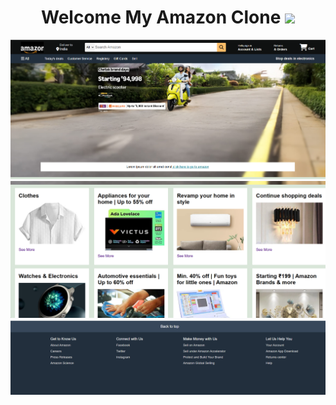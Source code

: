 
# <div align="center" > Welcome My  Amazon Clone <img src="https://media.giphy.com/media/hvRJCLFzcasrR4ia7z/giphy.gif" height="25px"> </div>

<img src="Screenshot 2025-10-07 200059.png">
<img src="Screenshot 2025-10-07 200135.png">
<img src="Screenshot 2025-10-07 200150.png">